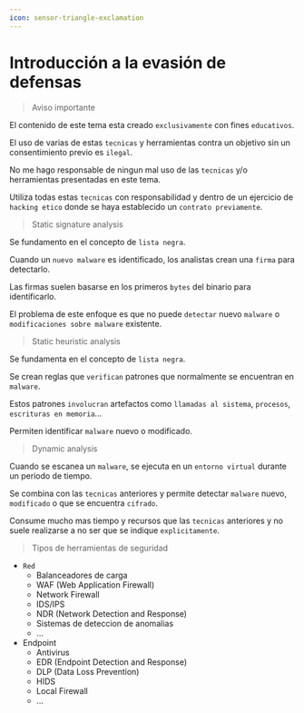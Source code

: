 ```yaml
---
icon: sensor-triangle-exclamation
---
```


# Introducción a la evasión de defensas

> Aviso importante

El contenido de este tema esta creado `exclusivamente` con fines `educativos`.

El uso de varias de estas `tecnicas` y herramientas contra un objetivo sin un consentimiento previo es `ilegal`.

No me hago responsable de ningun mal uso de las `tecnicas` y/o herramientas presentadas en este tema.

Utiliza todas estas `tecnicas` con responsabilidad y dentro de un ejercicio de `hacking etico` donde se haya establecido un `contrato previamente`.

> Static signature analysis

Se fundamento en el concepto de `lista negra`.

Cuando un `nuevo malware` es identificado, los analistas crean una `firma` para detectarlo.

Las firmas suelen basarse en los primeros `bytes` del binario para identificarlo.

El problema de este enfoque es que no puede `detectar` nuevo `malware` o `modificaciones sobre malware` existente.

> Static heuristic analysis

Se fundamenta en el concepto de `lista negra`.

Se crean reglas que `verifican` patrones que normalmente se encuentran en `malware`.

Estos patrones `involucran` artefactos como `llamadas al sistema`, `procesos`, `escrituras en memoria`...

Permiten identificar `malware` nuevo o modificado.

> Dynamic analysis

Cuando se escanea un `malware`, se ejecuta en un `entorno virtual` durante un periodo de tiempo.

Se combina con las `tecnicas` anteriores y permite detectar `malware` nuevo, `modificado` o que se encuentra `cifrado`.

Consume mucho mas tiempo y recursos que las `tecnicas` anteriores y no suele realizarse a no ser que se indique `explicitamente`.

> Tipos de herramientas de seguridad

* `Red`
  * Balanceadores de carga
  * WAF (Web Application Firewall)
  * Network Firewall
  * IDS/IPS
  * NDR (Network Detection and Response)
  * Sistemas de deteccion de anomalias
  * ...
* Endpoint
  * Antivirus
  * EDR (Endpoint Detection and Response)
  * DLP (Data Loss Prevention)
  * HIDS
  * Local Firewall
  * ...
